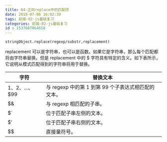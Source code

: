```yaml
---
title: 64-正则replace中的匹配项
date: 2018-07-06 16:02:39
tags: 前端-02-js基础复习
categories: 前端-02-js基础复习
id : 1537687064658
---
```


```
stringObject.replace(regexp/substr,replacement)
```
replacement 可以是字符串，也可以是函数。如果它是字符串，那么每个匹配都将由字符串替换。但是 replacement 中的 $ 字符具有特定的含义。如下表所示，它说明从模式匹配得到的字符串将用于替换。


字符 | 	替换文本
---|---
$1、$2、...、$99 | 	与 regexp 中的第 1 到第 99 个子表达式相匹配的文本。
$& | 	与 regexp 相匹配的子串。
$` | 	位于匹配子串左侧的文本。
$' | 	位于匹配子串右侧的文本。
$$ | 	直接量符号。